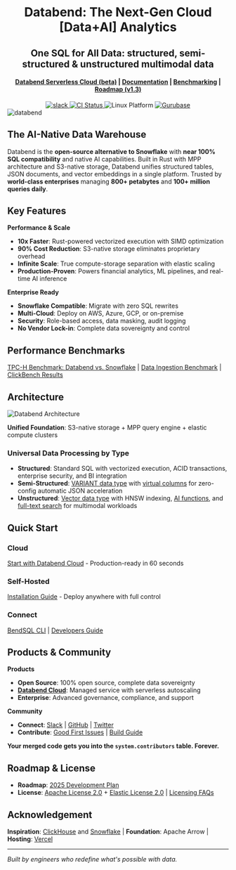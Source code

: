 <h1 align="center">Databend: The Next-Gen Cloud [Data+AI] Analytics</h1>
<h2 align="center">One SQL for All Data: structured, semi-structured & unstructured multimodal data</h2>

<div align="center">

<h4 align="center">
  <a href="https://docs.databend.com/guides/cloud">Databend Serverless Cloud (beta)</a>  |
  <a href="https://docs.databend.com/">Documentation</a>  |
  <a href="https://benchmark.clickhouse.com/">Benchmarking</a>  |
  <a href="https://github.com/databendlabs/databend/issues/11868">Roadmap (v1.3)</a>
</h4>

<div>
<a href="https://link.databend.com/join-slack">
<img src="https://img.shields.io/badge/slack-databend-0abd59?logo=slack" alt="slack" />
</a>

<a href="https://github.com/databendlabs/databend/actions/workflows/release.yml">
<img src="https://img.shields.io/github/actions/workflow/status/datafuselabs/databend/release.yml?branch=main" alt="CI Status" />
</a>

<img src="https://img.shields.io/badge/Platform-Linux%2C%20macOS%2C%20ARM-green.svg?style=flat" alt="Linux Platform" />

<a href="https://gurubase.io/g/databend">
<img src="https://img.shields.io/badge/Gurubase-Ask%20Databend%20Guru-006BFF" alt="Gurubase" />
</a>

</div>
</div>

<img src="https://github.com/databendlabs/databend/assets/172204/9997d8bc-6462-4dbd-90e3-527cf50a709c" alt="databend" />

## The AI-Native Data Warehouse

Databend is the **open-source alternative to Snowflake** with **near 100% SQL compatibility** and native AI capabilities. Built in Rust with MPP architecture and S3-native storage, Databend unifies structured tables, JSON documents, and vector embeddings in a single platform. Trusted by **world-class enterprises** managing **800+ petabytes** and **100+ million queries daily**.

## Key Features

**Performance & Scale**
- **10x Faster**: Rust-powered vectorized execution with SIMD optimization
- **90% Cost Reduction**: S3-native storage eliminates proprietary overhead
- **Infinite Scale**: True compute-storage separation with elastic scaling
- **Production-Proven**: Powers financial analytics, ML pipelines, and real-time AI inference

**Enterprise Ready**
- **Snowflake Compatible**: Migrate with zero SQL rewrites
- **Multi-Cloud**: Deploy on AWS, Azure, GCP, or on-premise
- **Security**: Role-based access, data masking, audit logging
- **No Vendor Lock-in**: Complete data sovereignty and control

## Performance Benchmarks

[TPC-H Benchmark: Databend vs. Snowflake](https://docs.databend.com/guides/benchmark/tpch) | [Data Ingestion Benchmark](https://docs.databend.com/guides/benchmark/data-ingest) | [ClickBench Results](https://databend.com/blog/clickbench-databend-top)

## Architecture

![Databend Architecture](https://github.com/databendlabs/databend/assets/172204/68b1adc6-0ec1-41d4-9e1d-37b80ce0e5ef)

**Unified Foundation**: S3-native storage + MPP query engine + elastic compute clusters

### Universal Data Processing by Type
- **Structured**: Standard SQL with vectorized execution, ACID transactions, enterprise security, and BI integration
- **Semi-Structured**: [VARIANT data type](https://docs.databend.com/sql/sql-reference/data-types/variant) with [virtual columns](https://docs.databend.com/guides/performance/virtual-column) for zero-config automatic JSON acceleration
- **Unstructured**: [Vector data type](https://docs.databend.com/sql/sql-reference/data-types/vector) with HNSW indexing, [AI functions](https://docs.databend.com/sql/sql-functions/ai-functions/), and [full-text search](https://docs.databend.com/guides/performance/fulltext-index) for multimodal workloads

## Quick Start

### Cloud
[Start with Databend Cloud](https://docs.databend.com/guides/cloud/) - Production-ready in 60 seconds

### Self-Hosted
[Installation Guide](https://docs.databend.com/guides/deploy/QuickStart/) - Deploy anywhere with full control

### Connect
[BendSQL CLI](https://docs.databend.com/guides/sql-clients/bendsql) | [Developers Guide](https://docs.databend.com/guides/sql-clients/developers/) 


## Products & Community

**Products**
- **Open Source**: 100% open source, complete data sovereignty
- **[Databend Cloud](https://databend.com)**: Managed service with serverless autoscaling
- **Enterprise**: Advanced governance, compliance, and support

**Community**
- **Connect**: [Slack](https://link.databend.com/join-slack) | [GitHub](https://github.com/databendlabs/databend) | [Twitter](https://twitter.com/DatabendLabs/)
- **Contribute**: [Good First Issues](https://link.databend.com/i-m-feeling-lucky) | [Build Guide](https://docs.databend.com/developer/community/contributor/building-from-source)

**Your merged code gets you into the `system.contributors` table. Forever.**

## Roadmap & License

- **Roadmap**: [2025 Development Plan](https://github.com/databendlabs/databend/issues/14167)
- **License**: [Apache License 2.0](licenses/Apache-2.0.txt) + [Elastic License 2.0](licenses/Elastic.txt) | [Licensing FAQs](https://docs.databend.com/guides/products/dee/license)

## Acknowledgement

**Inspiration**: [ClickHouse](https://github.com/clickhouse/clickhouse) and [Snowflake](https://docs.snowflake.com/en/user-guide/intro-key-concepts.html#snowflake-architecture) | **Foundation**: Apache Arrow | **Hosting**: [Vercel](https://vercel.com/?utm_source=databend&utm_campaign=oss)

---

*Built by engineers who redefine what's possible with data.*
